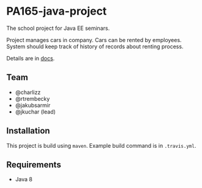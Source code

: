 # PA165-java-project
The school project for Java EE seminars.

Project manages cars in company. Cars can be rented by employees. System should keep track of history of records about renting process.

Details are in [docs](docs).   

## Team
- @charlizz
- @rtrembecky
- @jakubsarmir
- @jkuchar (lead)

## Installation
This project is build using `maven`. Example build command is in `.travis.yml`.

## Requirements
- Java 8

